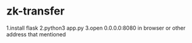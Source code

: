 # zk-transfer
1.install flask
2.python3 app.py
3.open 0.0.0.0:8080 in browser or other address that mentioned
